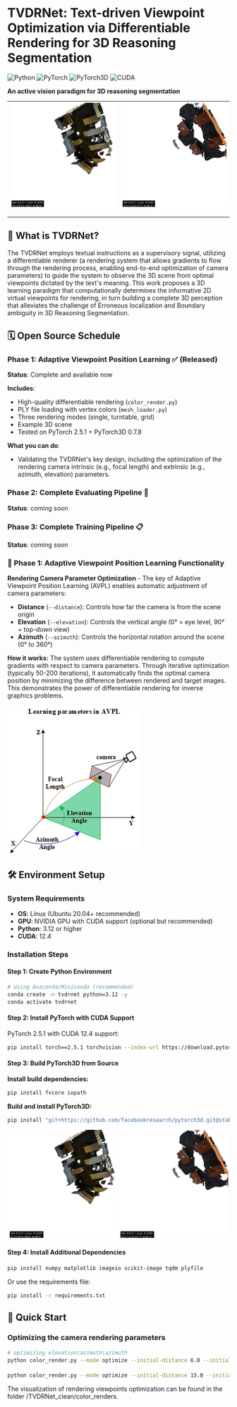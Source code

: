 # TVDRNet: Text-driven Viewpoint Optimization via Differentiable Rendering for 3D Reasoning Segmentation

![Python](https://img.shields.io/badge/Python-3.12-blue)
![PyTorch](https://img.shields.io/badge/PyTorch-2.5.1-orange)
![PyTorch3D](https://img.shields.io/badge/PyTorch3D-0.7.8-green)
![CUDA](https://img.shields.io/badge/CUDA-12.4-brightgreen)

**An active vision paradigm for 3D reasoning segmentation**

| ![share-1](https://github.com/hangjiaqi1/TVDRNet/blob/main/share-1.gif?raw=true) | ![share-2](https://github.com/hangjiaqi1/TVDRNet/blob/main/share-2.gif?raw=true) |
| :---: | :---: |
---

## 📖 What is TVDRNet?

The TVDRNet employs textual instructions as a supervisory signal, utilizing a differentiable renderer (a rendering system that allows gradients to flow through the rendering process, enabling end-to-end optimization of camera parameters) to guide the system to observe the 3D scene from optimal viewpoints dictated by the text's meaning. This work proposes a 3D learning paradigm that computationally determines the informative 2D virtual viewpoints for rendering, in turn building a complete 3D perception that alleviates the challenge of Erroneous localization and Boundary ambiguity in 3D Reasoning Segmentation. 

## 🗓️ Open Source Schedule

### Phase 1: Adaptive Viewpoint Position Learning ✅ (Released)

**Status**: Complete and available now

**Includes**:
- High-quality differentiable rendering (`color_render.py`)
- PLY file loading with vertex colors (`mesh_loader.py`)
- Three rendering modes (single, turntable, grid)
- Example 3D scene
- Tested on PyTorch 2.5.1 + PyTorch3D 0.7.8

**What you can do**:
- Validating the TVDRNet's key design, including the optimization of the rendering camera intrinsic (e.g., focal length) and extrinsic (e.g., azimuth, elevation) parameters.
  
### Phase 2: Complete Evaluating Pipeline 🚧 

**Status**: coming soon



### Phase 3: Complete Training Pipeline 📋

**Status**: coming soon






### 🎯 Phase 1: Adaptive Viewpoint Position Learning Functionality

**Rendering Camera Parameter Optimization** - The key of Adaptive Viewpoint Position Learning (AVPL) enables automatic adjustment of camera parameters:

- **Distance** (`--distance`): Controls how far the camera is from the scene origin
- **Elevation** (`--elevation`): Controls the vertical angle (0° = eye level, 90° = top-down view)
- **Azimuth** (`--azimuth`): Controls the horizontal rotation around the scene (0° to 360°)

**How it works:** The system uses differentiable rendering to compute gradients with respect to camera parameters. Through iterative optimization (typically 50-200 iterations), it automatically finds the optimal camera position by minimizing the difference between rendered and target images. This demonstrates the power of differentiable rendering for inverse graphics problems.

<img src="https://github.com/hangjiaqi1/TVDRNet/blob/main/avpl.jpg">


## 🛠️ Environment Setup

### System Requirements

- **OS**: Linux (Ubuntu 20.04+ recommended)
- **GPU**: NVIDIA GPU with CUDA support (optional but recommended)
- **Python**: 3.12 or higher
- **CUDA**: 12.4


### Installation Steps

#### Step 1: Create Python Environment

```bash
# Using Anaconda/Miniconda (recommended)
conda create -n tvdrnet python=3.12 -y
conda activate tvdrnet
```

#### Step 2: Install PyTorch with CUDA Support

PyTorch 2.5.1 with CUDA 12.4 support:

```bash
pip install torch==2.5.1 torchvision --index-url https://download.pytorch.org/whl/cu124
```

#### Step 3: Build PyTorch3D from Source



**Install build dependencies:**

```bash
pip install fvcore iopath
```

**Build and install PyTorch3D:**

```bash
pip install "git+https://github.com/facebookresearch/pytorch3d.git@stable"
```
<div align="center">
  <img src="https://github.com/hangjiaqi1/TVDRNet/blob/main/share-1.gif" width="49%" />
  <img src="https://github.com/hangjiaqi1/TVDRNet/blob/main/share-2.gif" width="49%" />
</div>

#### Step 4: Install Additional Dependencies

```bash
pip install numpy matplotlib imageio scikit-image tqdm plyfile
```

Or use the requirements file:

```bash
pip install -r requirements.txt
```



## 🚀 Quick Start

### Optimizing the camera rendering parameters

```bash
# optimizing elevation\azimuth\azimuth
python color_render.py --mode optimize --initial-distance 6.0 --initial-elevation 45.0 --initial-azimuth 90.0 --iterations 120 --image-size 256

python color_render.py --mode optimize --initial-distance 15.0 --initial-elevation 38.0 --initial-azimuth 38.0 --iterations 256 --image-size 512 --mesh "scene0015_00_vh_clean_2.ply"
```
The visualization of rendering viewpoints optimization can be found in the folder /TVDRNet_clean/color_renders.

